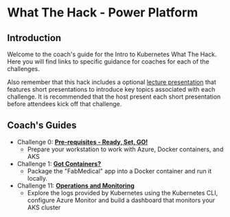 # What The Hack - Power Platform
## Introduction
Welcome to the coach's guide for the Intro to Kubernetes What The Hack. Here you will find links to specific guidance for coaches for each of the challenges.

Also remember that this hack includes a optional [lecture presentation](Lectures.pptx) that features short presentations to introduce key topics associated with each challenge. It is recommended that the host present each short presentation before attendees kick off that challenge.

## Coach's Guides
- Challenge 0: **[Pre-requisites - Ready, Set, GO!](00-prereqs.md)**
   - Prepare your workstation to work with Azure, Docker containers, and AKS
- Challenge 1: **[Got Containers?](01-containers.md)**
   - Package the "FabMedical" app into a Docker container and run it locally.
- Challenge 11: **[Operations and Monitoring](11-opsmonitoring.md)**
   - Explore the logs provided by Kubernetes using the Kubernetes CLI, configure Azure Monitor and build a dashboard that monitors your AKS cluster